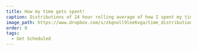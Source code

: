 ```yaml
---
title: How my time gets spent!
caption: Distributions of 24 hour rolling average of how I spent my time. Each column is time spent in a different Google calendar. The distribution is plotted as a letter value (LV) plot, which is a non-parametric estimate of the distribution of a the data, similar to a boxplot. The dot is the time use in the last 24 hours. The X is the immediate preceding 24 hours.
image_path: https://www.dropbox.com/s/zkqnoll9lee6vga/time_distribution.png?raw=1
order: 0
tags:
  - Get Scheduled
---
```


